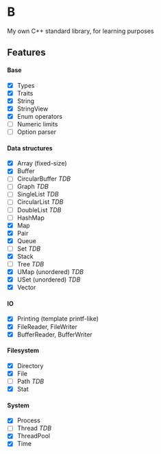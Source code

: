 # B
My own C++ standard library, for learning purposes

## Features

#### Base
- [x] Types
- [x] Traits
- [x] String
- [x] StringView
- [x] Enum operators
- [ ] Numeric limits
- [ ] Option parser

#### Data structures
- [x] Array (fixed-size)
- [x] Buffer
- [ ] CircularBuffer *TDB*
- [ ] Graph *TDB*
- [ ] SingleList *TDB*
- [ ] CircularList *TDB*
- [ ] DoubleList *TDB*
- [ ] HashMap
- [x] Map
- [x] Pair
- [x] Queue
- [ ] Set *TDB*
- [x] Stack
- [ ] Tree *TDB*
- [x] UMap (unordered) *TDB*
- [x] USet (unordered) *TDB*
- [x] Vector

#### IO
- [x] Printing (template printf-like)
- [x] FileReader, FileWriter
- [x] BufferReader, BufferWriter

#### Filesystem
- [x] Directory
- [x] File
- [ ] Path *TDB*
- [x] Stat

#### System
- [x] Process
- [ ] Thread *TDB*
- [x] ThreadPool
- [x] Time